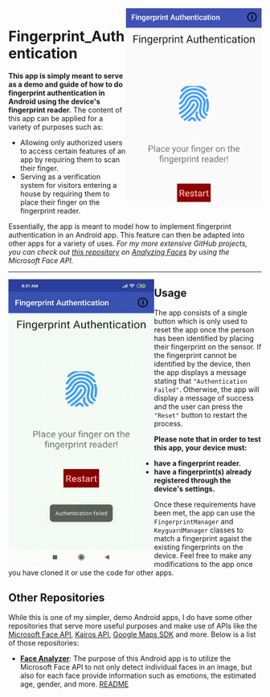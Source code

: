 <img align="right" src="https://github.com/ishaanjav/Fingerprint_Authentication/blob/master/Fingerprint%20App.png" width="270">

# Fingerprint_Authentication


**This app is simply meant to serve as a demo and guide of how to do fingerprint authentication in Android using the device's fingerprint reader.** The content of this app can be applied for a variety of purposes such as:
- Allowing only authorized users to access certain features of an app by requiring them to scan their finger.
- Serving as a verification system for visitors entering a house by requiring them to place their finger on the fingerprint reader. 

Essentially, the app is meant to model how to implement fingerprint authentication in an Android app. This feature can then be adapted into other apps for a variety of uses. *For my more
extensive GitHub projects, you can check out [this repository](https://github.com/ishaanjav/Face_Analyzer) on [Analyzing Faces](https://github.com/ishaanjav/Face_Analyzer) 
by using the Microsoft Face API.*

____

<img align="left" src="https://github.com/ishaanjav/Fingerprint_Authentication/blob/master/Animated%20Example.gif" width="290" height = "570">

## Usage
The app consists of a single button which is only used to reset the app once the person has been identified by placing their fingerprint on the sensor. If the fingerprint cannot be identified by the device, then the app displays a message stating that `"Authentication Failed"`. Otherwise, the app will display a message of success and the user can press the `"Reset"` button to restart the process.

**Please note that in order to test this app, your device must:**
- **have a fingerprint reader.**
- **have a fingerprint(s) already registered through the device's settings.**

Once these requirements have been met, the app can use the `FingerprintManager` and `KeyguardManager` classes to match a fingerprint agaist the existing fingerprints on the device. Feel free to make any modifications to the app once you have cloned it or use the code for  other apps.

## Other Repositories
While this is one of my simpler, demo Android apps, I do have some other repositories that serve more useful purposes and make use of APIs like the [Microsoft Face API](https://azure.microsoft.com/en-us/services/cognitive-services/face/), [Kairos API](https://www.kairos.com/docs/), [Google Maps SDK](https://developers.google.com/maps/documentation/android-sdk/intro) and more. Below is a list of those repositories:

- [**Face Analyzer**](https://github.com/ishaanjav/Face_Analyzer): The purpose of this Android app is to utilize the Microsoft Face API to not only detect individual faces in an image, but also for each face provide information such as emotions, the estimated age, gender, and more. [README](https://github.com/ishaanjav/Face_Analyzer/blob/master/README.md)



